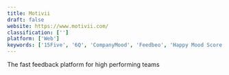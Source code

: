 ```yaml
---
title: Motivii
draft: false 
website: https://www.motivii.com/
classification: ['']
platform: ['Web']
keywords: ['15Five', '6Q', 'CompanyMood', 'Feedbeo', 'Happy Mood Score', 'Happy Team Check', 'Impraise', 'Jell', 'Meetingbird', 'Officevibe', 'Peakon', 'Should It Be a Meeting?', 'Standup Alice', 'Standuply', 'Status Hero', 'Tatsu', 'TeamGraph', 'Teamreporter', 'Weekdone', 'Weekli', 'Weekly10', 'WorkingOn', 'Worklife Slackbot', 'iDoneThis']
---
```

The fast feedback platform for high performing teams